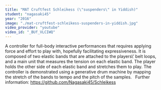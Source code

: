 ```yaml
---
title: "MAT Cruftfest Schleikess (\"suspenders\" in Yiddish)"
student: "nagasaki45"
year: "2016"
image: "./mat-cruftfest-schleikess-suspenders-in-yiddish.jpg"
video_provider: "youtube"
video_id: "_BUf_VLCIWQ"
---
```

A controller for full-body interactive performances that requires applying force and effort to play with, hopefully facilitating expressiveness. It is composed of two elastic bands that are attached to the players\’ belt loops, and a main unit that measures the tension on each elastic band. The player holds the other side of each elastic band and stretches them to play. The controller is demonstrated using a generative drum machine by mapping the stretch of the bands to tempo and the pitch of the samples.
 
Further information: https://github.com/Nagasaki45/Schleikess